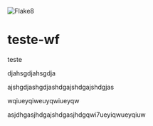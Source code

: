 ![Flake8](https://github.com/huine/teste-wf/workflows/Flake8/badge.svg)
# teste-wf

teste

djahsgdjahsgdja

ajshgdjashgdjashdgajshdgajshdgjas

wqiueyqiweuyqwiueyqw

asjdhgasjhdgajshdgasjhdgqwi7ueyiqwueyqiuw
